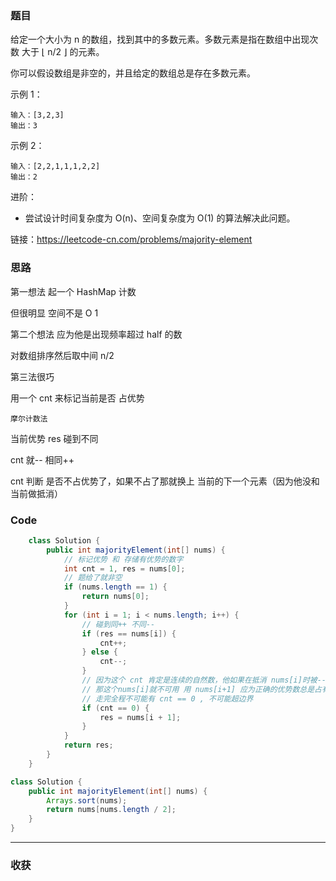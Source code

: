 ### 题目

给定一个大小为 n 的数组，找到其中的多数元素。多数元素是指在数组中出现次数 大于 ⌊ n/2 ⌋ 的元素。

你可以假设数组是非空的，并且给定的数组总是存在多数元素。

示例 1：
```
输入：[3,2,3]
输出：3
```
示例 2：
```
输入：[2,2,1,1,1,2,2]
输出：2
```

进阶：

- 尝试设计时间复杂度为 O(n)、空间复杂度为 O(1) 的算法解决此问题。

链接：https://leetcode-cn.com/problems/majority-element

### 思路

第一想法 起一个 HashMap 计数

但很明显 空间不是 O 1

第二个想法 应为他是出现频率超过 half 的数

对数组排序然后取中间 n/2 

第三法很巧 

用一个 cnt 来标记当前是否 占优势 

`摩尔计数法`

当前优势 res 碰到不同 

cnt 就-- 相同++ 

cnt 判断 是否不占优势了，如果不占了那就换上 当前的下一个元素（因为他没和当前做抵消）

### Code
```java
    class Solution {
        public int majorityElement(int[] nums) {
            // 标记优势 和 存储有优势的数字
            int cnt = 1, res = nums[0];
            // 题给了就非空
            if (nums.length == 1) {
                return nums[0];
            }
            for (int i = 1; i < nums.length; i++) {
                // 碰到同++ 不同--
                if (res == nums[i]) {
                    cnt++;
                } else {
                    cnt--;
                }
                // 因为这个 cnt 肯定是连续的自然数，他如果在抵消 nums[i]时被--成为0了
                // 那这个nums[i]就不可用 用 nums[i+1] 应为正确的优势数总是占有 n/2 
                // 走完全程不可能有 cnt == 0 , 不可能超边界 
                if (cnt == 0) {
                    res = nums[i + 1];
                }
            }
            return res;
        }
    }
```
```java
class Solution {
    public int majorityElement(int[] nums) {
        Arrays.sort(nums);
        return nums[nums.length / 2];
    }
}
```
*** 
### 收获
